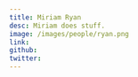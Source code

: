 ```yaml
---
title: Miriam Ryan
desc: Miriam does stuff.
image: /images/people/ryan.png
link:
github:
twitter:
---
```


